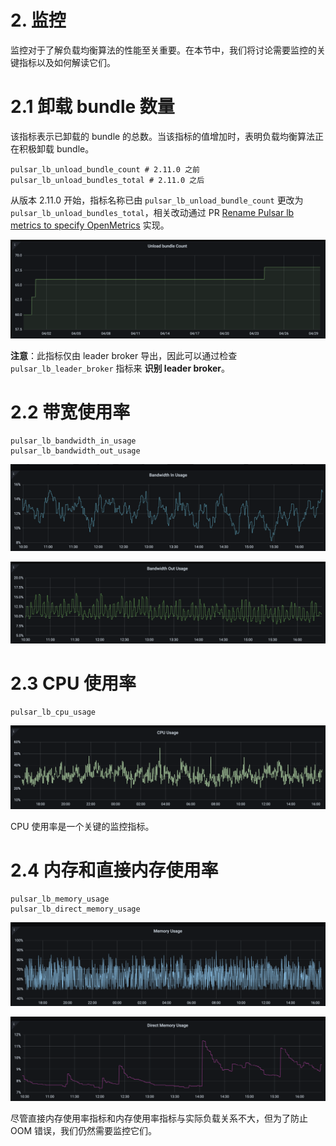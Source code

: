 # 2. 监控

监控对于了解负载均衡算法的性能至关重要。在本节中，我们将讨论需要监控的关键指标以及如何解读它们。

# 2.1 卸载 bundle 数量

该指标表示已卸载的 bundle 的总数。当该指标的值增加时，表明负载均衡算法正在积极卸载 bundle。

```
pulsar_lb_unload_bundle_count # 2.11.0 之前
pulsar_lb_unload_bundles_total # 2.11.0 之后
```

从版本 2.11.0 开始，指标名称已由 `pulsar_lb_unload_bundle_count` 更改为 `pulsar_lb_unload_bundles_total`，相关改动通过 PR [Rename Pulsar lb metrics to specify OpenMetrics](https://github.com/apache/pulsar/pull/16611) 实现。

![img.png](img.png)

**注意**：此指标仅由 leader broker 导出，因此可以通过检查 `pulsar_lb_leader_broker` 指标来 **识别 leader broker**。

# 2.2 带宽使用率

```commandline
pulsar_lb_bandwidth_in_usage
pulsar_lb_bandwidth_out_usage
```

![img_1.png](img_1.png)

![img_2.png](img_2.png)

# 2.3 CPU 使用率

```commandline
pulsar_lb_cpu_usage
```

![img_3.png](img_3.png)

CPU 使用率是一个关键的监控指标。

# 2.4 内存和直接内存使用率

```commandline
pulsar_lb_memory_usage
pulsar_lb_direct_memory_usage
```

![img_4.png](img_4.png)

![img_5.png](img_5.png)

尽管直接内存使用率指标和内存使用率指标与实际负载关系不大，但为了防止 OOM 错误，我们仍然需要监控它们。